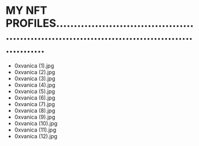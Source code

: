 # MY NFT PROFILES.......................................................................................................
- 0xvanica (1).jpg
- 0xvanica (2).jpg
- 0xvanica (3).jpg
- 0xvanica (4).jpg
- 0xvanica (5).jpg
- 0xvanica (6).jpg
- 0xvanica (7).jpg
- 0xvanica (8).jpg
- 0xvanica (9).jpg
- 0xvanica (10).jpg
- 0xvanica (11).jpg
- 0xvanica (12).jpg
